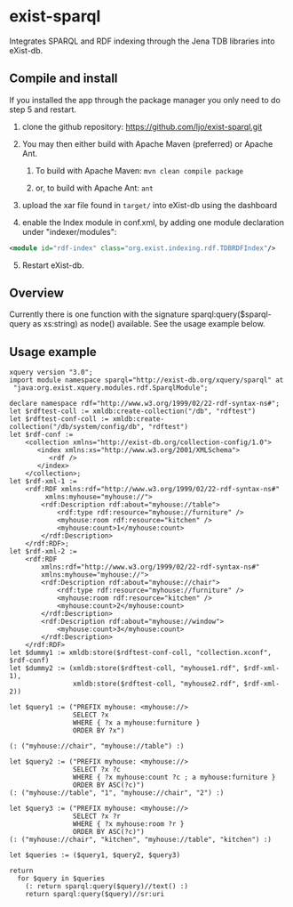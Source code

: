 # exist-sparql

Integrates SPARQL and RDF indexing through the Jena TDB libraries into eXist-db.

## Compile and install
If you installed the app through the package manager you only need to do step 5 and restart.

1. clone the github repository: https://github.com/ljo/exist-sparql.git

2. You may then either build with Apache Maven (preferred) or Apache Ant.

    1. To build with Apache Maven: `mvn clean compile package`

    2. or, to build with Apache Ant: `ant`

3. upload the xar file found in `target/` into eXist-db using the dashboard

4. enable the Index module in conf.xml, by adding one module declaration under "indexer/modules":
```xml
<module id="rdf-index" class="org.exist.indexing.rdf.TDBRDFIndex"/>
```

5. Restart eXist-db.


## Overview
Currently there is one function with the signature sparql:query($sparql-query as xs:string) as node() available. See the usage example below.

## Usage example

```xquery
xquery version "3.0";
import module namespace sparql="http://exist-db.org/xquery/sparql" at
 "java:org.exist.xquery.modules.rdf.SparqlModule";

declare namespace rdf="http://www.w3.org/1999/02/22-rdf-syntax-ns#";
let $rdftest-coll := xmldb:create-collection("/db", "rdftest")
let $rdftest-conf-coll := xmldb:create-collection("/db/system/config/db", "rdftest")
let $rdf-conf :=
    <collection xmlns="http://exist-db.org/collection-config/1.0">
       <index xmlns:xs="http://www.w3.org/2001/XMLSchema">
          <rdf />
       </index>
    </collection>;
let $rdf-xml-1 :=
    <rdf:RDF xmlns:rdf="http://www.w3.org/1999/02/22-rdf-syntax-ns#"
         xmlns:myhouse="myhouse://">
        <rdf:Description rdf:about="myhouse://table">
            <rdf:type rdf:resource="myhouse://furniture" />
            <myhouse:room rdf:resource="kitchen" />
            <myhouse:count>1</myhouse:count>
        </rdf:Description>
    </rdf:RDF>;
let $rdf-xml-2 :=
    <rdf:RDF
        xmlns:rdf="http://www.w3.org/1999/02/22-rdf-syntax-ns#"
        xmlns:myhouse="myhouse://">
        <rdf:Description rdf:about="myhouse://chair">
            <rdf:type rdf:resource="myhouse://furniture" />
            <myhouse:room rdf:resource="kitchen" />
            <myhouse:count>2</myhouse:count>
        </rdf:Description>
        <rdf:Description rdf:about="myhouse://window">
            <myhouse:count>3</myhouse:count>
        </rdf:Description>
    </rdf:RDF>
let $dummy1 := xmldb:store($rdftest-conf-coll, "collection.xconf", $rdf-conf)
let $dummy2 := (xmldb:store($rdftest-coll, "myhouse1.rdf", $rdf-xml-1),
               	xmldb:store($rdftest-coll, "myhouse2.rdf", $rdf-xml-2))

let $query1 := ("PREFIX myhouse: <myhouse://>
                SELECT ?x
                WHERE { ?x a myhouse:furniture }
                ORDER BY ?x")

(: ("myhouse://chair", "myhouse://table") :)

let $query2 := ("PREFIX myhouse: <myhouse://>
                SELECT ?x ?c
                WHERE { ?x myhouse:count ?c ; a myhouse:furniture }
                ORDER BY ASC(?c)")
(: ("myhouse://table", "1", "myhouse://chair", "2") :)

let $query3 := ("PREFIX myhouse: <myhouse://>
                SELECT ?x ?r
                WHERE { ?x myhouse:room ?r }
                ORDER BY ASC(?c)")
(: ("myhouse://chair", "kitchen", "myhouse://table", "kitchen") :)

let $queries := ($query1, $query2, $query3)

return
  for $query in $queries
    (: return sparql:query($query)//text() :)
    return sparql:query($query)//sr:uri
```
